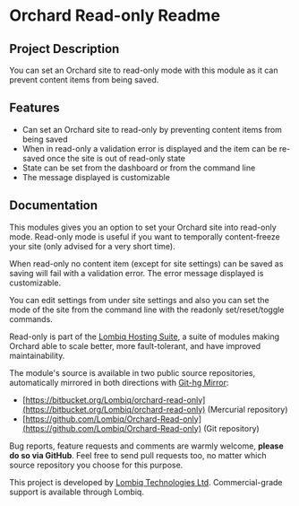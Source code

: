 # Orchard Read-only Readme



## Project Description

You can set an Orchard site to read-only mode with this module as it can prevent content items from being saved.


## Features

- Can set an Orchard site to read-only by preventing content items from being saved
- When in read-only a validation error is displayed and the item can be re-saved once the site is out of read-only state
- State can be set from the dashboard or from the command line
- The message displayed is customizable


## Documentation

This modules gives you an option to set your Orchard site into read-only mode. Read-only mode is useful if you want to temporally content-freeze your site (only advised for a very short time).

When read-only no content item (except for site settings) can be saved as saving will fail with a validation error. The error message displayed is customizable.

You can edit settings from under site settings and also you can set the mode of the site from the command line with the readonly set/reset/toggle commands.

Read-only is part of the [Lombiq Hosting Suite](http://dotnest.com/knowledge-base/topics/lombiq-hosting-suite), a suite of modules making Orchard able to scale better, more fault-tolerant, and have improved maintainability.

The module's source is available in two public source repositories, automatically mirrored in both directions with [Git-hg Mirror](https://githgmirror.com):

- [https://bitbucket.org/Lombiq/orchard-read-only](https://bitbucket.org/Lombiq/orchard-read-only) (Mercurial repository)
- [https://github.com/Lombiq/Orchard-Read-only](https://github.com/Lombiq/Orchard-Read-only) (Git repository)

Bug reports, feature requests and comments are warmly welcome, **please do so via GitHub**.
Feel free to send pull requests too, no matter which source repository you choose for this purpose.

This project is developed by [Lombiq Technologies Ltd](http://lombiq.com/). Commercial-grade support is available through Lombiq.